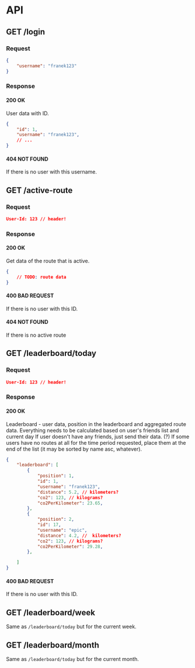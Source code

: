 # API

## GET /login
### Request
```json
{
    "username": "franek123"
}
```

### Response
#### 200 OK
User data with ID.
```json
{
    "id": 1,
    "username": "franek123",
    // ...
}
```
#### 404 NOT FOUND
If there is no user with this username.

## GET /active-route
### Request
```json
User-Id: 123 // header!
```

### Response
#### 200 OK
Get data of the route that is active.
```json
{
    // TODO: route data
}
```

#### 400 BAD REQUEST
If there is no user with this ID.

#### 404 NOT FOUND
If there is no active route

## GET /leaderboard/today
### Request
```json
User-Id: 123 // header!
```

### Response
#### 200 OK
Leaderboard - user data, position in the leaderboard and aggregated route data.
Everything needs to be calculated based on user's friends list and current day
If user doesn't have any friends, just send their data.
(?) If some users have no routes at all for the time period requested, place them at the end of the list (it may be sorted by name asc, whatever).
```json
{
    "leaderboard": [
        {
            "position": 1,
            "id": 1,
            "username": "franek123",
            "distance": 5.2, // kilometers?
            "co2": 123, // kilograms?
            "co2PerKilometer": 23.65,
        },
        {
            "position": 2,
            "id": 17,
            "username": "epic",
            "distance": 4.2, //  kilometers?
            "co2": 123, // kilograms?
            "co2PerKilometer": 29.28,
        },

    ]
}
```

#### 400 BAD REQUEST
If there is no user with this ID.

## GET /leaderboard/week
Same as `/leaderboard/today` but for the current week.

## GET /leaderboard/month
Same as `/leaderboard/today` but for the current month.
